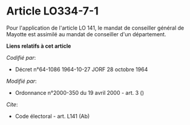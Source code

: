 # Article LO334-7-1

Pour l'application de l'article LO 141, le mandat de conseiller général de Mayotte est assimilé au mandat de conseiller d'un
département.

**Liens relatifs à cet article**

_Codifié par_:

  - Décret n°64-1086 1964-10-27 JORF 28 octobre 1964

_Modifié par_:

  - Ordonnance n°2000-350 du 19 avril 2000 - art. 3 ()

_Cite_:

  - Code électoral - art. L141 (Ab)
